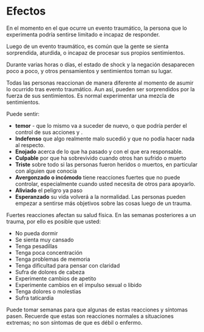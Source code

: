 [Title]: # (Efectos)
[Order]: # (1)

# Efectos

En el momento en el que ocurre un evento traumático, la persona que lo experimenta podría sentirse limitado e incapaz de responder.

Luego de un evento traumático, es común que la gente se sienta sorprendida, aturdida, o incapaz de procesar sus propios sentimientos.

Durante varias horas o días, el estado de shock y la negación desaparecen poco a poco, y otros pensamientos y sentimientos toman su lugar.

Todas las personas reaccionan de manera diferente al momento de asumir lo ocurrido tras evento traumático. Aun así, pueden ser sorprendidos por la fuerza de sus sentimientos. Es normal experimentar una mezcla de sentimientos.

Puede sentir:

*   **temor** - que lo mismo va a suceder de nuevo, o que podría perder el control de sus acciones y .
*   **Indefenso** que algo realmente malo sucedió y que no podía hacer nada al respecto.
*   **Enojado** acerca de lo que ha pasado y con el que era responsable.
*   **Culpable** por que ha sobrevivido cuando otros han sufrido o muerto
*   **Triste** sobre todo si las personas fueron heridos o muertos, en particular con alguien que conocia
*   **Avergonzado o incómodo** tiene reacciones fuertes que no puede controlar, especialmente cuando usted necesita de otros para apoyarlo.
*   **Aliviado** el peligro ya paso
*   **Esperanzado** su vida volverá a la normalidad. Las personas pueden empezar a sentirse más objetivos sobre las cosas luego de un trauma.

Fuertes reacciones afectan su salud física. En las semanas posteriores a un trauma, por ello es posible que usted:

*   No pueda dormir
*   Se sienta muy cansado
*   Tenga pesadillas
*   Tenga poca concentración
*   Tenga problemas de memoria
*   Tenga dificultad para pensar con claridad
*   Sufra de dolores de cabeza
*   Experimente cambios de apetito
*   Experimente cambios en el impulso sexual o libido
*   Tenga dolores o molestias
*   Sufra taticardia

Puede tomar semanas para que algunas de estas reacciones y síntomas pasen. Recuerde que estas son reacciones normales a situaciones extremas; no son síntomas de que es débil o enfermo.